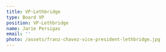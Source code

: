 ```yaml
---
title: VP-Lethbridge
type: Board VP
position: VP-Lethbridge
name: Jarie Persigas
email: ''
photo: /assets/franz-chavez-vice-president-lethbridge.jpg
---
```


